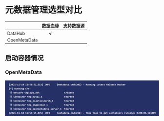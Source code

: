# 元数据管理选型对比

|              | 数据血缘 | 支持数据源 |
|--------------|:--------:|------------|
| DataHub      |    √     |            |
| OpenMetaData |          |            |

## 启动容器情况

### OpenMetaData

![](images/选型对比-20230519144012.png)